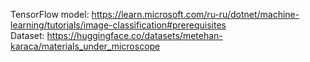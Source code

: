 TensorFlow model: https://learn.microsoft.com/ru-ru/dotnet/machine-learning/tutorials/image-classification#prerequisites \
Dataset: https://huggingface.co/datasets/metehan-karaca/materials_under_microscope

